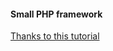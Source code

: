 #### Small PHP framework
<a href="https://github.com/PatrickLouys/no-framework-tutorial">Thanks to this tutorial</a>